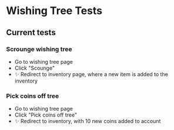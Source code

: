 # Wishing Tree Tests

## Current tests

### Scrounge wishing tree

- Go to wishing tree page
- Click "Scounge"
- :sparkles: Redirect to inventory page, where a new item is added to the inventory

### Pick coins off tree

- Go to wishing tree page
- Click "Pick coins off tree"
- :sparkles: Redirect to inventory, with 10 new coins added to account
